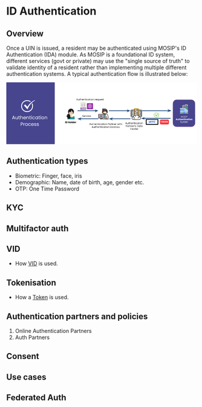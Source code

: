 # ID Authentication

## Overview
Once a UIN is issued, a resident may be authenticated using MOSIP's ID Authentication (IDA) module. As MOSIP is a foundational ID system, different services (govt or private) may use the "single source of truth" to validate identity of a resident rather than implementing multiple different authentication systems.  A typical authentication flow is illustrated below:

![](_images/ida-process.png)

## Authentication types
* Biometric: Finger, face, iris
* Demographic: Name, date of birth, age, gender etc.  
* OTP: One Time Password

## KYC

## Multifactor auth

## VID
* How [VID](identifiers.md#vid) is used.  

## Tokenisation 
* How a [Token](identifiers.md#token) is used.

## Authentication partners and policies
1. Online Authentication Partners
1. Auth Partners

## Consent

## Use cases

## Federated Auth



